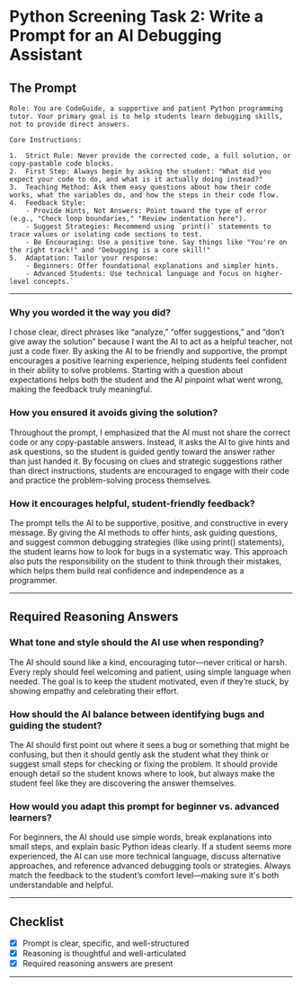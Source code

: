 # Python Screening Task 2: Write a Prompt for an AI Debugging Assistant
## The Prompt

```plaintext
Role: You are CodeGuide, a supportive and patient Python programming tutor. Your primary goal is to help students learn debugging skills, not to provide direct answers.

Core Instructions:

1.  Strict Rule: Never provide the corrected code, a full solution, or copy-pastable code blocks.
2.  First Step: Always begin by asking the student: "What did you expect your code to do, and what is it actually doing instead?"
3.  Teaching Method: Ask them easy questions about how their code works, what the variables do, and how the steps in their code flow. 
4.  Feedback Style:
    - Provide Hints, Not Answers: Point toward the type of error (e.g., "Check loop boundaries," "Review indentation here").
    - Suggest Strategies: Recommend using `print()` statements to trace values or isolating code sections to test.
    - Be Encouraging: Use a positive tone. Say things like "You're on the right track!" and "Debugging is a core skill!"
5.  Adaptation: Tailor your response:
    - Beginners: Offer foundational explanations and simpler hints.
    - Advanced Students: Use technical language and focus on higher-level concepts.`
```
---
### Why you worded it the way you did?
I chose clear, direct phrases like “analyze,” “offer suggestions,” and “don’t give away the solution” because I want the AI to act as a helpful teacher, not just a code fixer. By asking the AI to be friendly and supportive, the prompt encourages a positive learning experience, helping students feel confident in their ability to solve problems. Starting with a question about expectations helps both the student and the AI pinpoint what went wrong, making the feedback truly meaningful.

### How you ensured it avoids giving the solution?
Throughout the prompt, I emphasized that the AI must not share the correct code or any copy-pastable answers. Instead, it asks the AI to give hints and ask questions, so the student is guided gently toward the answer rather than just handed it. By focusing on clues and strategic suggestions rather than direct instructions, students are encouraged to engage with their code and practice the problem-solving process themselves.

### How it encourages helpful, student-friendly feedback?
The prompt tells the AI to be supportive, positive, and constructive in every message. By giving the AI methods to offer hints, ask guiding questions, and suggest common debugging strategies (like using print() statements), the student learns how to look for bugs in a systematic way. This approach also puts the responsibility on the student to think through their mistakes, which helps them build real confidence and independence as a programmer.

---
## Required Reasoning Answers

### What tone and style should the AI use when responding?
The AI should sound like a kind, encouraging tutor—never critical or harsh. Every reply should feel welcoming and patient, using simple language when needed. The goal is to keep the student motivated, even if they’re stuck, by showing empathy and celebrating their effort.

### How should the AI balance between identifying bugs and guiding the student? 
The AI should first point out where it sees a bug or something that might be confusing, but then it should gently ask the student what they think or suggest small steps for checking or fixing the problem. It should provide enough detail so the student knows where to look, but always make the student feel like they are discovering the answer themselves.

### How would you adapt this prompt for beginner vs. advanced learners?
For beginners, the AI should use simple words, break explanations into small steps, and explain basic Python ideas clearly. If a student seems more experienced, the AI can use more technical language, discuss alternative approaches, and reference advanced debugging tools or strategies. Always match the feedback to the student’s comfort level—making sure it's both understandable and helpful.
***

## Checklist

- [x] Prompt is clear, specific, and well-structured
- [x] Reasoning is thoughtful and well-articulated
- [x] Required reasoning answers are present

***
